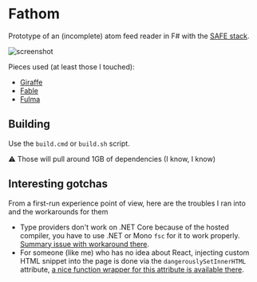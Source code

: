 # Fathom

Prototype of an (incomplete) atom feed reader in F# with the [SAFE stack](https://safe-stack.github.io/).

![screenshot](https://neteril.org/~jeremie/fatom-screenshot.png)

Pieces used (at least those I touched):

 - [Giraffe](https://github.com/giraffe-fsharp/Giraffe)
 - [Fable](https://github.com/fable-compiler/Fable)
 - [Fulma](https://github.com/MangelMaxime/Fulma)

## Building

Use the `build.cmd` or `build.sh` script.

⚠️ Those will pull around 1GB of dependencies (I know, I know)

## Interesting gotchas

From a first-run experience point of view, here are the troubles I ran into and the workarounds for them

 - Type providers don't work on .NET Core because of the hosted compiler, you have to use .NET or Mono `fsc` for it to work properly. [Summary issue with workaround there](https://github.com/Microsoft/visualfsharp/issues/3303).
 - For someone (like me) who has no idea about React, injecting custom HTML snippet into the page is done via the `dangerouslySetInnerHTML` attribute, [a nice function wrapper for this attribute is available there](https://github.com/fable-compiler/fable-helpers/blob/master/src/Fable.Helpers.WebGenerator.fs#L49-L53).
